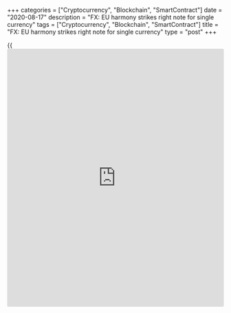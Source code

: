 +++
categories = ["Cryptocurrency", "Blockchain", "SmartContract"]
date = "2020-08-17"
description = "FX: EU harmony strikes right note for single currency"
tags = ["Cryptocurrency", "Blockchain", "SmartContract"]
title = "FX: EU harmony strikes right note for single currency"
type = "post"
+++

{{<iframe id="large-banner" src="https://www.bounty.group/#slide=17.0" width="100%" height="600" scrolling="no" style="border: 0px solid rgb(216, 221, 230); border-radius: 3px;">}}

![euros microphone note-istock-780.jpg][1]

  

By the time European Union leaders announced on July 21 that they had
agreed a €750 billion package to help member states recover from the
[impact of coronavirus][2], EUR/USD had risen to 1.1475 from 1.1176 just
a month earlier.

Expectations of 1.15 on the day were stymied by the composition of the
package, specifically that almost half its total value is in the form of
loans rather than grants.

But the euro has continued to rise, with the market viewing the deal as
evidence that the European Central Bank backstop is intact and [that the
risk][3] of European break-up remains low.

According to Deutsche Bank strategist George Saravelos, the euro-higher
trade over the coming months is all about whether or not European growth
outperforms that of the US. With indicators such as restaurant visits
suggesting that this divergence is accelerating, Deutsche remains
bullish, targeting 1.20.

![Jari-Stehn-Goldman-Sachs-160x186.jpg][4]  
  
---  
  
 _Jari Stehn,  
Goldman Sachs_  
  
Jari Stehn, chief European economist at Goldman Sachs, describes the
agreement on the [recovery fund][5] as an important political signal
that further European integration is possible. He expects EUR/USD to
strengthen to 1.25 over the next 12 months.

### Euro vs dollar

The ability of the EU to secure a deal compares favourably with the
situation in the US Senate, where Republicans and Democrats have been
unable to agree on the make-up of the latest fiscal stimulus package.

“We have seen the euro emerge as one of the go-to safe-haven
currencies,” says Societe Generale’s head of corporate research, FX and
rates, Kenneth Broux. “More [investor](https://www.fintechee.com/tutorial-for-forex-trading/investor-mode/)s now want to own the euro in their
portfolios, although it must be stressed that dollar weakness has also
contributed to a higher EUR/USD.”

  

> The recovery fund effectively complements the whatever-is-necessary
rhetoric of the ECB and will stop [investor](https://www.fintechee.com/tutorial-for-forex-trading/investor-mode/)s betting against the
reversibility of the euro  
>

>

>  - Kenneth Broux, Societe Generale

  

He adds that by coordinating the response of the 27 member states via
the common EU budget between 2021 and 2027, the European deal removes
the asymmetric downside risk for the single currency.

“The recovery fund effectively complements the whatever-is-necessary
rhetoric of the ECB and will stop [investor](https://www.fintechee.com/tutorial-for-forex-trading/investor-mode/)s betting against the
reversibility of the euro,” says Broux. “The dollar has long been
expensive in valuation [terms](https://www.fintechee.com/terms/). We don’t know what will happen in the case
of a second wave, and a return of corporate demand for dollar liquidity
may deflate EUR/USD, but I believe EUR/USD could be on course for a
return towards 1.20.”

![Sam-Lynton-Brown-160x186.jpg][6]  
  
---  
  
_Sam Lynton-Brown,  
BNP Paribas  
Markets 360_  
  
Sam Lynton-Brown, head of G10 FX strategy Europe at BNP Paribas Markets
360, says that agreement on the recovery fund reduces the downside tail
in Europe, in turn enabling the euro to participate in broad dollar
weakness.

“Eurozone [investor](https://www.fintechee.com/tutorial-for-forex-trading/investor-mode/)s (along with Japanese [investor](https://www.fintechee.com/tutorial-for-forex-trading/investor-mode/)s) have the largest
exposure in USD assets,” he says. “Each currency remains significantly
cheap versus long-term equilibrium, implying plenty of scope for EUR
(and JPY) to rise and catch up with higher beta currencies.”

Lynton-Brown describes the size of the fund, the division between grants
and loans, governance on grant distribution, the degree of burden
sharing and the loan [terms](https://www.fintechee.com/terms/) as encouraging, and observes that his bank is
also bullish and positioned long EUR/USD.

“We see scope for EUR/USD gains to become more volatile, and therefore
think being long both spot and vol is attractive,” he says.

### ‘Hamiltonian moment’

The European recovery fund has been described as the EU’s ‘Hamiltonian
moment’, in reference to the decision of the US federal government to
assume all the debt incurred by states during the war of independence
under the direction of the country’s first treasury secretary, Alexander
Hamilton.

Although reluctant to go quite that far, BNY Mellon Markets senior EMEA
market strategist Geoff Yu says the willingness of Germany to recognise
the need for common resources to invest in Europe is potentially an
important step towards future [optimization](https://www.fintechee.com/features/genetic-algorithm-for-trading/) of the currency union.

“We expect the euro to drift higher over the next few months as its
Covid-19 response and recovery stands to outperform that of the US,” he
continues. “Even though it will take time for the results to come
through, the direction of travel – coupled with material underweighting
of Europe in global asset allocation – is positive for the currency.”

However, Yu also cautions against pushing the euro too much too quickly
as it could further eat into eurozone inflation, which is already
running at very low levels.

“Evidence of imported disinflation from a strong euro would immediately
generate a [policy](https://www.fintechee.com/policy/) response,” he concludes.

  

   1. /v-ab9e18c32d6e2f61e67cfc8530262cbc/Media/images/euromoney/stock-images-23/euros microphone note-istock-780.jpg
   2. www.euromoney.com/the-big-stories/coronavirus
   3. www.euromoney.com/article/b1js9nd289vtm9/country-risk-2020-vision-brings-the-eurozones-risks-into-focus
   4. /v-3793d4a5a76a1359c2ddba86c1e7f9f8/Media/images/euromoney/people-30/Jari-Stehn-Goldman-Sachs-160x186.jpg
   5. www.euromoney.com/article/b1mp23h4f8lz77/what-european-banks-need-before-mergers-can-save-them
   6. /v-473d89a9943c442dd491e1c8b252e93e/Media/images/euromoney/people-30/Sam-Lynton-Brown-160x186.jpg